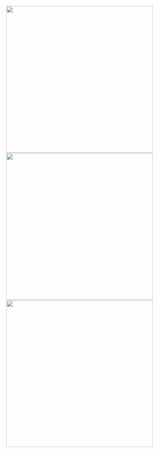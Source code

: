 <p>
<image src="https://github.com/mehrankasebvatan/HttpRequestExample/blob/main/ScreenShots/screen1.png" width="400px"></image>
<image src="https://github.com/mehrankasebvatan/HttpRequestExample/blob/main/ScreenShots/screen2.png" width="400px"></image>
<image src="https://github.com/mehrankasebvatan/HttpRequestExample/blob/main/ScreenShots/screen3.png" width="400px"></image>
</p>

